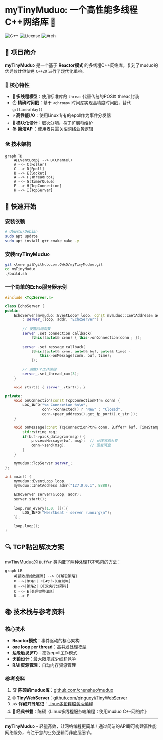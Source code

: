 # myTinyMuduo: 一个高性能多线程C++网络库 🚀

![C++](https://img.shields.io/badge/C++-20-blue?logo=c++)
![License](https://img.shields.io/badge/License-MIT-green)
![Arch](https://img.shields.io/badge/Ubuntu-Linux_epoll-blueviolet)

## 📖 项目简介

**myTinyMuduo** 是一个基于 **Reactor模式** 的多线程C++网络库，复刻了muduo的优秀设计但使用 `C++20` 进行了现代化重构。

### 🌟 核心特性
- 🧵 **多线程模型**：使用标准库的 `thread` 代替传统的POSIX thread封装
- ⏱️ **精确时间戳**：基于 `<chrono>` 时间库实现高精度时间戳，替代 `gettimeofday()`
- ⚡ **高性能I/O**：使用Linux专有的epoll作为事件分发器
- 🧩 **模块化设计**：层次分明，易于扩展和维护
- 📚 **简洁API**：使用者只需关注网络业务逻辑

### 🛠️ 技术架构
```mermaid
graph TD
    A[EventLoop] --> B(Channel)
    A --> C(Poller)
    C --> D[Epoll]
    B --> E[Socket]
    A --> F(ThreadPool)
    A --> G(TimerQueue)
    E --> H[TcpConnection]
    H --> I[TcpServer]
```

## 🚀 快速开始

### 安装依赖
```bash
# Ubuntu/Debian
sudo apt update
sudo apt install g++ cmake make -y
```

### 安装myTinyMuduo
```bash
git clone git@github.com:0WAQ/myTinyMuduo.git
cd myTinyMuduo
./build.sh
```

### 一个简单的Echo服务器示例
```cpp
#include <TcpServer.h>

class EchoServer {
public:
    EchoServer(mymuduo::EventLoop* loop, const mymuduo::InetAddress& addr)
        : server_(loop, addr, "EchoServer") {
        
        // 设置回调函数
        server_.set_connection_callback(
            [this](auto&& conn) { this->onConnection(conn); });
            
        server_.set_message_callback(
            [this](auto&& conn, auto&& buf, auto&& time) { 
                this->onMessage(conn, buf, time); 
            });
        
        // 设置3个工作线程
        server_.set_thread_num(3);
    }

    void start() { server_.start(); }

private:
    void onConnection(const TcpConnectionPtr& conn) {
        LOG_INFO("%s Connection %s\n", 
                 conn->connected() ? "New" : "Closed",
                 conn->peer_address().get_ip_port().c_str());
    }

    void onMessage(const TcpConnectionPtr& conn, Buffer* buf, TimeStamp time) {
        std::string msg;
        if(buf->pick_datagram(msg)) {
            processMessage(buf, msg);  // 处理消息分界
            conn->send(msg);           // 回发消息
        }
    }

    mymuduo::TcpServer server_;
};

int main() {
    mymuduo::EventLoop loop;
    mymuduo::InetAddress addr("127.0.0.1", 8888);
    
    EchoServer server(&loop, addr);
    server.start();
    
    loop.run_every(1.0, [](){
        LOG_INFO("Heartbeat - server running\n");
    });

    loop.loop();
}
```

## 🔍 TCP粘包解决方案
myTinyMuduo的 `Buffer` 类内置了两种处理TCP粘包的方法：
```mermaid
graph LR
    A[接收原始数据流] --> B{解包策略}
    B -->|策略1| C[4字节长度前缀]
    B -->|策略2| D[双换行分隔符]
    C --> E[处理完整消息]
    D --> E
```

## 📚 技术栈与参考资料
### 核心技术
- **Reactor模式**：事件驱动的核心架构
- **one loop per thread**：高并发处理模型
- **边缘触发(ET)**：高效epoll工作模式
- **无锁设计**：最大限度减少线程竞争
- **RAII资源管理**：自动内存资源管理

### 参考资料
1. 🏆 **陈硕的muduo库**：[github.com/chenshuo/muduo](https://github.com/chenshuo/muduo)
2. 🌐 **TinyWebServer**：[github.com/qinguoyi/TinyWebServer](https://github.com/qinguoyi/TinyWebServer)
3. ✍️ **详细开发笔记**：[Linux多线程服务端编程](https://www.cnblogs.com/S1mpleBug/p/16712003.html)
4. 📘 **经典书籍**：陈硕《Linux多线程服务端编程：使用muduo C++网络库》

---

**myTinyMuduo** - 轻量高效，让网络编程更简单！通过简洁的API即可构建高性能网络服务，专注于您的业务逻辑而非底层细节。